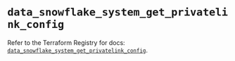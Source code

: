 # `data_snowflake_system_get_privatelink_config`

Refer to the Terraform Registry for docs: [`data_snowflake_system_get_privatelink_config`](https://registry.terraform.io/providers/snowflakedb/snowflake/2.8.0/docs/data-sources/system_get_privatelink_config).
